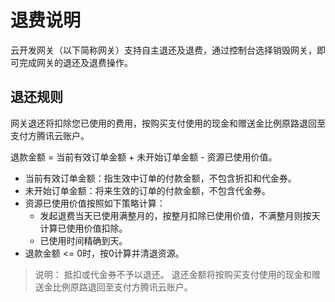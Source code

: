 # 退费说明

云开发网关（以下简称网关）支持自主退还及退费，通过控制台选择销毁网关，即可完成网关的退还及退费操作。


## 退还规则

网关退还将扣除您已使用的费用，按购买支付使用的现金和赠送金比例原路退回至支付方腾讯云账户。

退款金额 = 当前有效订单金额 + 未开始订单金额 - 资源已使用价值。

* 当前有效订单金额：指生效中订单的付款金额，不包含折扣和代金券。
* 未开始订单金额：将来生效的订单的付款金额，不包含代金券。
* 资源已使用价值按照如下策略计算：
    * 发起退费当天已使用满整月的，按整月扣除已使用价值，不满整月则按天计算已使用价值扣除。
    * 已使用时间精确到天。
* 退款金额 <= 0时，按0计算并清退资源。

> 说明：
抵扣或代金券不予以退还。
退还金额将按购买支付使用的现金和赠送金比例原路退回至支付方腾讯云账户。




